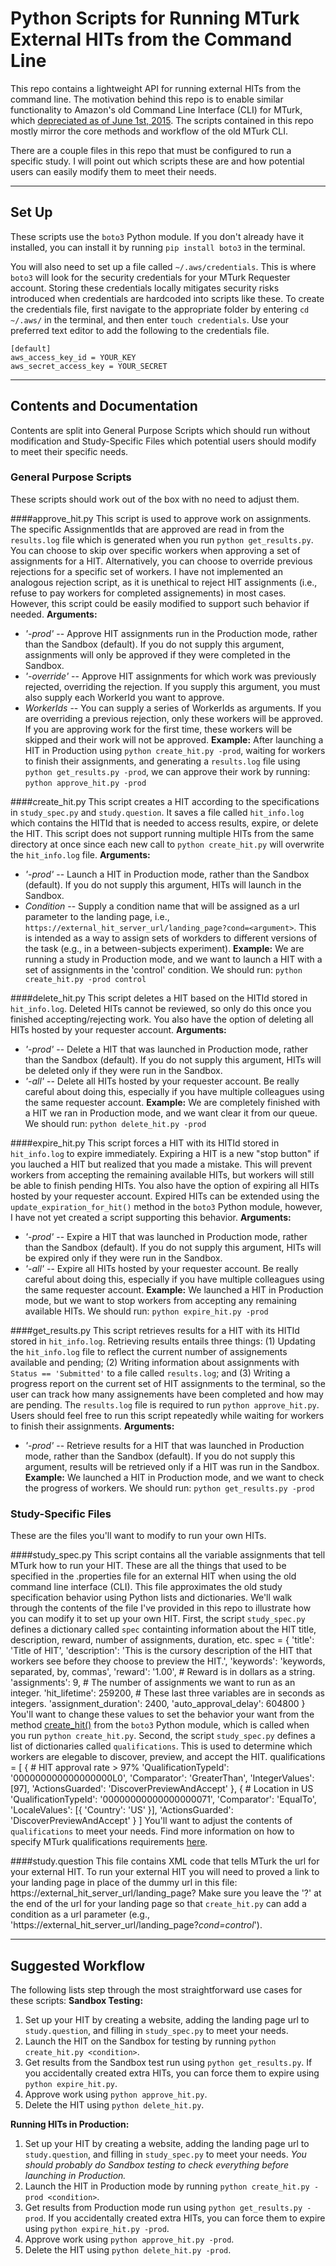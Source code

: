 # Python Scripts for Running MTurk External HITs from the Command Line

This repo contains a lightweight API for running external HITs from the command line. The motivation behind this repo is to enable similar functionality to Amazon's old Command Line Interface (CLI) for MTurk, which [depreciated as of June 1st, 2015](https://forums.aws.amazon.com/ann.jspa?annID=6686). The scripts contained in this repo mostly mirror the core methods and workflow of the old MTurk CLI.

There are a couple files in this repo that must be configured to run a specific study. I will point out which scripts these are and how potential users can easily modify them to meet their needs.

---
## Set Up

These scripts use the `boto3` Python module. If you don't already have it installed, you can install it by running `pip install boto3` in the terminal.

You will also need to set up a file called `~/.aws/credentials`. This is where `boto3` will look for the security credentials for your MTurk Requester account. Storing these credentials locally mitigates security risks introduced when credentials are hardcoded into scripts like these. To create the credentials file, first navigate to the appropriate folder by entering `cd ~/.aws/` in the terminal, and then enter `touch credentials`. Use your preferred text editor to add the following to the credentials file.

    [default]
    aws_access_key_id = YOUR_KEY
    aws_secret_access_key = YOUR_SECRET

---
## Contents and Documentation

Contents are split into General Purpose Scripts which should run without modification and Study-Specific Files which potential users should modify to meet their specific needs.

### General Purpose Scripts 

These scripts should work out of the box with no need to adjust them.

####approve_hit.py
This script is used to approve work on assignments. The specific AssignmentIds that are approved are read in from the `results.log` file which is generated when you run `python get_results.py`. You can choose to skip over specific workers when approving a set of assignments for a HIT. Alternatively, you can choose to override previous rejections for a specific set of workers. 
I have not implemented an analogous rejection script, as it is unethical to reject HIT assignments (i.e., refuse to pay workers for completed assignements) in most cases. However, this script could be easily modified to support such behavior if needed.
**Arguments:**
* *'-prod'* -- Approve HIT assignments run in the Production mode, rather than the Sandbox (default). If you do not supply this argument, assignments will only be approved if they were completed in the Sandbox.
* *'-override'* -- Approve HIT assignments for which work was previously rejected, overriding the rejection. If you supply this argument, you must also supply each WorkerId you want to approve.
* *WorkerIds* -- You can supply a series of WorkerIds as arguments. If you are overriding a previous rejection, only these workers will be approved. If you are approving work for the first time, these workers will be skipped and their work will not be approved.
**Example:**
After launching a HIT in Production using `python create_hit.py -prod`, waiting for workers to finish their assignments, and generating a `results.log` file using `python get_results.py -prod`, we can approve their work by running:
    `python approve_hit.py -prod`

####create_hit.py
This script creates a HIT according to the specifications in `study_spec.py` and `study.question`. It saves a file called `hit_info.log` which contains the HITId that is needed to access results, expire, or delete the HIT. This script does not support running multiple HITs from the same directory at once since each new call to `python create_hit.py` will overwrite the `hit_info.log` file.
**Arguments:**
* *'-prod'* -- Launch a HIT in Production mode, rather than the Sandbox (default). If you do not supply this argument, HITs will launch in the Sandbox.
* *Condition* -- Supply a condition name that will be assigned as a url parameter to the landing page, i.e., `https://external_hit_server_url/landing_page?cond=<argument>`. This is intended as a way to assign sets of workders to different versions of the task (e.g., in a between-subjects experiment).
**Example:**
We are running a study in Production mode, and we want to launch a HIT with a set of assignments in the 'control' condition. We should run:
    `python create_hit.py -prod control`

####delete_hit.py
This script deletes a HIT based on the HITId stored in `hit_info.log`. Deleted HITs cannot be reviewed, so only do this once you finished accepting/rejecting work. You also have the option of deleting all HITs hosted by your requester account.
**Arguments:**
* *'-prod'* -- Delete a HIT that was launched in Production mode, rather than the Sandbox (default). If you do not supply this argument, HITs will be deleted only if they were run in the Sandbox.
* *'-all'* -- Delete all HITs hosted by your requester account. Be really careful about doing this, especially if you have multiple colleagues using the same requester account.
**Example:**
We are completely finished with a HIT we ran in Production mode, and we want clear it from our queue. We should run:
    `python delete_hit.py -prod`

####expire_hit.py
This script forces a HIT with its HITId stored in `hit_info.log` to expire immediately. Expiring a HIT is a new "stop button" if you lauched a HIT but realized that you made a mistake. This will prevent workers from accepting the remaining available HITs, but workers will still be able to finish pending HITs. You also have the option of expiring all HITs hosted by your requester account. Expired HITs can be extended using the `update_expiration_for_hit()` method in the `boto3` Python module, however, I have not yet created a script supporting this behavior.
**Arguments:**
* *'-prod'* -- Expire a HIT that was launched in Production mode, rather than the Sandbox (default). If you do not supply this argument, HITs will be expired only if they were run in the Sandbox.
* *'-all'* -- Expire all HITs hosted by your requester account. Be really careful about doing this, especially if you have multiple colleagues using the same requester account.
**Example:**
We launched a HIT in Production mode, but we want to stop workers from accepting any remaining available HITs. We should run:
    `python expire_hit.py -prod`

####get_results.py
This script retrieves results for a HIT with its HITId stored in `hit_info.log`. Retrieving results entails three things: (1) Updating the `hit_info.log` file to reflect the current number of assignements available and pending; (2) Writing information about assignments with `Status == 'Submitted'` to a file called `results.log`; and (3) Writing a progress report on the current set of HIT assignments to the terminal, so the user can track how many assignements have been completed and how may are pending. The `results.log` file is required to run `python approve_hit.py`. Users should feel free to run this script repeatedly while waiting for workers to finish their assignments.
**Arguments:**
* *'-prod'* -- Retrieve results for a HIT that was launched in Production mode, rather than the Sandbox (default). If you do not supply this argument, results will be retrieved only if a HIT was run in the Sandbox.
**Example:**
We launched a HIT in Production mode, and we want to check the progress of workers. We should run:
    `python get_results.py -prod`

### Study-Specific Files

These are the files you'll want to modify to run your own HITs.

####study_spec.py
This script contains all the variable assignments that tell MTurk how to run your HIT. These are all the things that used to be specified in the .properties file for an external HIT when using the old command line interface (CLI). This file approximates the old study specification behavior using Python lists and dictionaries. 
We'll walk through the contents of the file I've provided in this repo to illustrate how you can modify it to set up your own HIT. First, the script `study_spec.py` defines a dictionary called `spec` containting information about the HIT title, description, reward, number of assignments, duration, etc.
    spec = {
        'title': 'Title of HIT',
        'description': 'This is the cursory description of the HIT that workers see before they choose to preview the HIT.',
        'keywords': 'keywords, separated, by, commas',
        'reward': '1.00',                # Reward is in dollars as a string.
        'assignments': 9,                # The number of assignments we want to run as an integer.
        'hit_lifetime': 259200,          # These last three variables are in seconds as integers.
        'assignment_duration': 2400,
        'auto_approval_delay': 604800
    }
You'll want to change these values to set the behavior your want from the method [create_hit()](https://boto3.amazonaws.com/v1/documentation/api/latest/reference/services/mturk.html#MTurk.Client.create_hit) from the `boto3` Python module, which is called when you run `python create_hit.py`.
Second, the script `study_spec.py` defines a list of dictionaries called `qualifications`. This is used to determine which workers are elegable to discover, preview, and accept the HIT.
    qualifications = [
        { # HIT approval rate > 97%
            'QualificationTypeId': '000000000000000000L0',
            'Comparator': 'GreaterThan',
            'IntegerValues': [97],
            'ActionsGuarded': 'DiscoverPreviewAndAccept' 
        }, { # Location in US
            'QualificationTypeId': '00000000000000000071',
            'Comparator': 'EqualTo',
            'LocaleValues': [{
                'Country': 'US' 
            }],
            'ActionsGuarded': 'DiscoverPreviewAndAccept' 
        }
    ]
You'll want to adjust the contents of `qualifications` to meet your needs. Find more information on how to specify MTurk qualifications requirements [here](https://docs.aws.amazon.com/AWSMechTurk/latest/AWSMturkAPI/ApiReference_QualificationRequirementDataStructureArticle.html).

####study.question
This file contains XML code that tells MTurk the url for your external HIT. To run your external HIT you will need to proved a link to your landing page in place of the dummy url in this file:
    <ExternalURL>https://external_hit_server_url/landing_page?</ExternalURL>
Make sure you leave the '?' at the end of the url for your landing page so that `create_hit.py` can add a condition as a url parameter (e.g., 'https://external_hit_server_url/landing_page?*cond=control*').

---
## Suggested Workflow

The following lists step through the most straightforward use cases for these scripts:
**Sandbox Testing:**
1. Set up your HIT by creating a website, adding the landing page url to `study.question`, and filling in `study_spec.py` to meet your needs.
2. Launch the HIT on the Sandbox for testing by running `python create_hit.py <condition>`.
3. Get results from the Sandbox test run using `python get_results.py`. If you accidentally created extra HITs, you can force them to expire using `python expire_hit.py`.
4. Approve work using `python approve_hit.py`. 
5. Delete the HIT using `python delete_hit.py`.

**Running HITs in Production:**
1. Set up your HIT by creating a website, adding the landing page url to `study.question`, and filling in `study_spec.py` to meet your needs. *You should probably do Sandbox testing to check everything before launching in Production.*
2. Launch the HIT in Production mode by running `python create_hit.py -prod <condition>`.
3. Get results from Production mode run using `python get_results.py -prod`. If you accidentally created extra HITs, you can force them to expire using `python expire_hit.py -prod`.
4. Approve work using `python approve_hit.py -prod`. 
5. Delete the HIT using `python delete_hit.py -prod`.